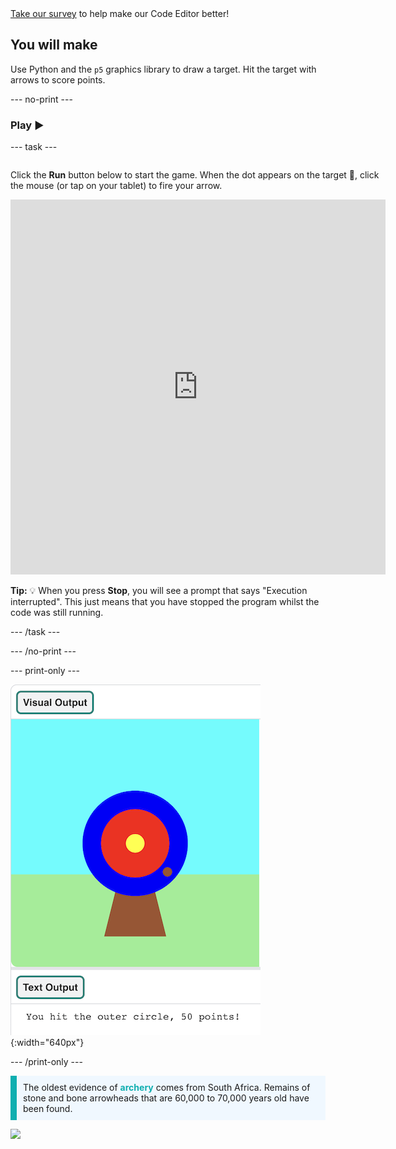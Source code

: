 <div class="c-survey-banner" style="width:100%">
  <a class="c-survey-banner__link" href="https://form.raspberrypi.org/f/code-editor-feedback" target="_blank">Take our survey</a> to help make our Code Editor better!
</div>

## You will make

Use Python and the `p5` graphics library to draw a target. Hit the target with arrows to score points.

--- no-print ---

### Play ▶️

--- task ---

<div style="display: flex; flex-wrap: wrap">
<div style="flex-basis: 175px; flex-grow: 1">  

Click the **Run** button below to start the game. When the dot appears on the target 🎯, click the mouse (or tap on your tablet) to fire your arrow. 

  <iframe src="https://editor.raspberrypi.org/en/embed/viewer/target-practice-solution" width="600" height="600" frameborder="0" marginwidth="0" marginheight="0" allowfullscreen>
  </iframe>
</div>
</div>

**Tip:** 💡 When you press **Stop**, you will see a prompt that says "Execution interrupted". This just means that you have stopped the program whilst the code was still running.

--- /task ---

--- /no-print ---

--- print-only ---

![The Code Editor Visual Output area showing an archery target with a hit mark on the outer circle. The text "You hit the outer circle, 50 points!" is displayed in the Text Output area below.](images/blue-points.png){:width="640px"}

--- /print-only ---

<p style="border-left: solid; border-width:10px; border-color: #0faeb0; background-color: aliceblue; padding: 10px;">
The oldest evidence of <span style="color: #0faeb0; font-weight: bold;">archery</span> comes from South Africa. Remains of stone and bone arrowheads that are 60,000 to 70,000 years old have been found.
</p>

![](http://code.org/api/hour/begin_coderdojo_target.png)